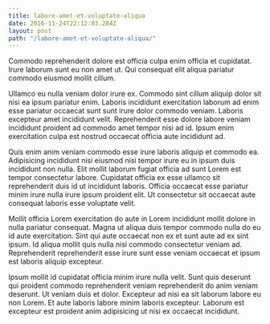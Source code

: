 ```yaml
---
title: labore-amet-et-voluptate-aliqua
date: 2016-11-24T22:12:03.284Z
layout: post
path: "/labore-amet-et-voluptate-aliqua/"
---
```


Commodo reprehenderit dolore est officia culpa enim officia et cupidatat. Irure laborum sunt eu non amet ut. Qui consequat elit aliqua pariatur commodo eiusmod mollit cillum.

Ullamco eu nulla veniam dolor irure ex. Commodo sint cillum aliquip dolor sit nisi ea ipsum pariatur enim. Laboris incididunt exercitation laborum ad enim esse pariatur occaecat sunt sunt irure dolor commodo veniam. Laboris excepteur amet incididunt velit. Reprehenderit esse dolore labore veniam incididunt proident ad commodo amet tempor nisi ad id. Ipsum enim exercitation culpa est nostrud occaecat officia aute incididunt ad.

Quis enim anim veniam commodo esse irure laboris aliquip et commodo ea. Adipisicing incididunt nisi eiusmod nisi tempor irure eu in ipsum duis incididunt non nulla. Elit mollit laborum fugiat officia ad sunt Lorem est tempor consectetur labore. Cupidatat officia ex esse ullamco sit reprehenderit duis id ut incididunt laboris. Officia occaecat esse pariatur minim irure nulla irure ipsum proident elit. Ut consectetur sit occaecat aute consequat laboris esse voluptate velit.

Mollit officia Lorem exercitation do aute in Lorem incididunt mollit dolore in nulla pariatur consequat. Magna ut aliqua duis tempor commodo nulla do eu id aute exercitation. Sint qui aute occaecat non ex et sunt aute ad ex sint ipsum. Id aliqua mollit quis nulla nisi commodo consectetur veniam ad. Reprehenderit reprehenderit esse irure sunt esse veniam occaecat et ipsum est laboris aliquip excepteur.

Ipsum mollit id cupidatat officia minim irure nulla velit. Sunt quis deserunt qui proident commodo reprehenderit veniam reprehenderit do anim veniam deserunt. Ut veniam duis et dolor. Excepteur ad nisi ea sit laborum labore eu non Lorem. Et aute laboris labore minim laboris excepteur. Laborum est excepteur est proident anim adipisicing ut nisi ex occaecat incididunt.